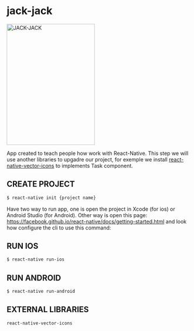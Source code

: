# jack-jack

<img src="http://www.nishiweb.com.br/icomics/images/upload/368.jpg" alt="JACK-JACK" width="240" height="330">
</br>
<p>App created to teach people how work with React-Native. This step we will use another libraries to upgadre our project, for exemple we install <a href="https://github.com/oblador/react-native-vector-icons">react-native-vector-icons</a> to implements Task component.</p>

## CREATE PROJECT
```sh
$ react-native init {project name}
```

Have two way to run app, one is open the project in Xcode (for ios) or Android Studio (for Android). Other way is open this page: https://facebook.github.io/react-native/docs/getting-started.html and look how configure the cli to use this command:

## RUN IOS
```sh
$ react-native run-ios
```
## RUN ANDROID
```sh
$ react-native run-android
```
## EXTERNAL LIBRARIES
```sh
react-native-vector-icons

```